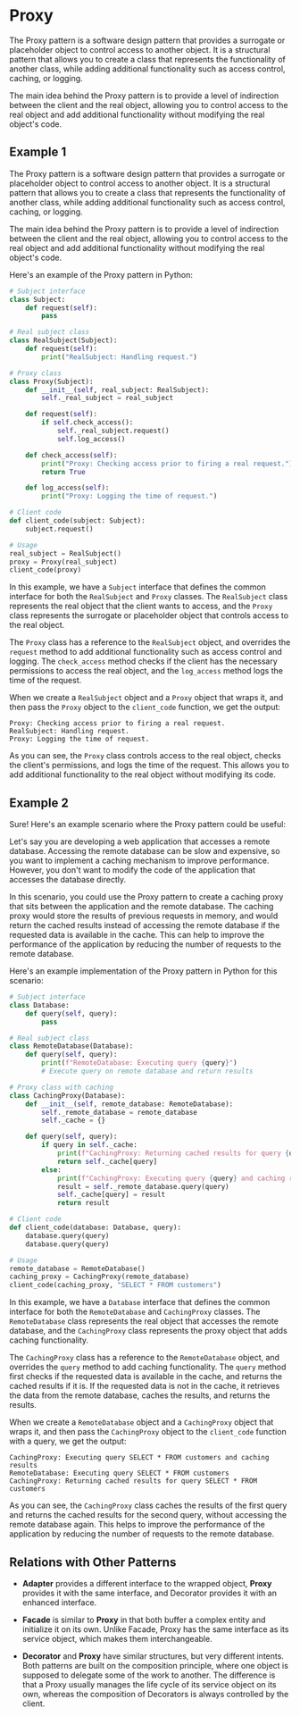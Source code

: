 # Proxy

The Proxy pattern is a software design pattern that provides a surrogate or placeholder object to control access to another object. It is a structural pattern that allows you to create a class that represents the functionality of another class, while adding additional functionality such as access control, caching, or logging.

The main idea behind the Proxy pattern is to provide a level of indirection between the client and the real object, allowing you to control access to the real object and add additional functionality without modifying the real object's code.

## Example 1

The Proxy pattern is a software design pattern that provides a surrogate or placeholder object to control access to another object. It is a structural pattern that allows you to create a class that represents the functionality of another class, while adding additional functionality such as access control, caching, or logging.

The main idea behind the Proxy pattern is to provide a level of indirection between the client and the real object, allowing you to control access to the real object and add additional functionality without modifying the real object's code.

Here's an example of the Proxy pattern in Python:

```python
# Subject interface
class Subject:
    def request(self):
        pass

# Real subject class
class RealSubject(Subject):
    def request(self):
        print("RealSubject: Handling request.")

# Proxy class
class Proxy(Subject):
    def __init__(self, real_subject: RealSubject):
        self._real_subject = real_subject

    def request(self):
        if self.check_access():
            self._real_subject.request()
            self.log_access()

    def check_access(self):
        print("Proxy: Checking access prior to firing a real request.")
        return True

    def log_access(self):
        print("Proxy: Logging the time of request.")

# Client code
def client_code(subject: Subject):
    subject.request()

# Usage
real_subject = RealSubject()
proxy = Proxy(real_subject)
client_code(proxy)
```

In this example, we have a `Subject` interface that defines the common interface for both the `RealSubject` and `Proxy` classes. The `RealSubject` class represents the real object that the client wants to access, and the `Proxy` class represents the surrogate or placeholder object that controls access to the real object.

The `Proxy` class has a reference to the `RealSubject` object, and overrides the `request` method to add additional functionality such as access control and logging. The `check_access` method checks if the client has the necessary permissions to access the real object, and the `log_access` method logs the time of the request.

When we create a `RealSubject` object and a `Proxy` object that wraps it, and then pass the `Proxy` object to the `client_code` function, we get the output:

```
Proxy: Checking access prior to firing a real request.
RealSubject: Handling request.
Proxy: Logging the time of request.
```

As you can see, the `Proxy` class controls access to the real object, checks the client's permissions, and logs the time of the request. This allows you to add additional functionality to the real object without modifying its code.

## Example 2

Sure! Here's an example scenario where the Proxy pattern could be useful:

Let's say you are developing a web application that accesses a remote database. Accessing the remote database can be slow and expensive, so you want to implement a caching mechanism to improve performance. However, you don't want to modify the code of the application that accesses the database directly.

In this scenario, you could use the Proxy pattern to create a caching proxy that sits between the application and the remote database. The caching proxy would store the results of previous requests in memory, and would return the cached results instead of accessing the remote database if the requested data is available in the cache. This can help to improve the performance of the application by reducing the number of requests to the remote database.

Here's an example implementation of the Proxy pattern in Python for this scenario:

```python
# Subject interface
class Database:
    def query(self, query):
        pass

# Real subject class
class RemoteDatabase(Database):
    def query(self, query):
        print(f"RemoteDatabase: Executing query {query}")
        # Execute query on remote database and return results

# Proxy class with caching
class CachingProxy(Database):
    def __init__(self, remote_database: RemoteDatabase):
        self._remote_database = remote_database
        self._cache = {}

    def query(self, query):
        if query in self._cache:
            print(f"CachingProxy: Returning cached results for query {query}")
            return self._cache[query]
        else:
            print(f"CachingProxy: Executing query {query} and caching results")
            result = self._remote_database.query(query)
            self._cache[query] = result
            return result

# Client code
def client_code(database: Database, query):
    database.query(query)
    database.query(query)

# Usage
remote_database = RemoteDatabase()
caching_proxy = CachingProxy(remote_database)
client_code(caching_proxy, "SELECT * FROM customers")
```

In this example, we have a `Database` interface that defines the common interface for both the `RemoteDatabase` and `CachingProxy` classes. The `RemoteDatabase` class represents the real object that accesses the remote database, and the `CachingProxy` class represents the proxy object that adds caching functionality.

The `CachingProxy` class has a reference to the `RemoteDatabase` object, and overrides the `query` method to add caching functionality. The `query` method first checks if the requested data is available in the cache, and returns the cached results if it is. If the requested data is not in the cache, it retrieves the data from the remote database, caches the results, and returns the results.

When we create a `RemoteDatabase` object and a `CachingProxy` object that wraps it, and then pass the `CachingProxy` object to the `client_code` function with a query, we get the output:

```
CachingProxy: Executing query SELECT * FROM customers and caching results
RemoteDatabase: Executing query SELECT * FROM customers
CachingProxy: Returning cached results for query SELECT * FROM customers
```

As you can see, the `CachingProxy` class caches the results of the first query and returns the cached results for the second query, without accessing the remote database again. This helps to improve the performance of the application by reducing the number of requests to the remote database.

## Relations with Other Patterns

- **Adapter** provides a different interface to the wrapped object, **Proxy** provides it with the same interface, and Decorator provides it with an enhanced interface.

- **Facade** is similar to **Proxy** in that both buffer a complex entity and initialize it on its own. Unlike Facade, Proxy has the same interface as its service object, which makes them interchangeable.

- **Decorator** and **Proxy** have similar structures, but very different intents. Both patterns are built on the composition principle, where one object is supposed to delegate some of the work to another. The difference is that a Proxy usually manages the life cycle of its service object on its own, whereas the composition of Decorators is always controlled by the client.
